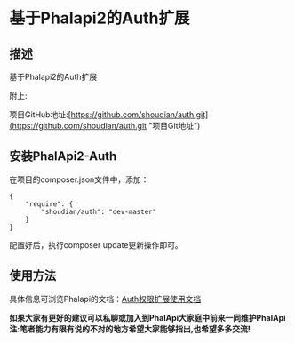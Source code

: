 
# 基于Phalapi2的Auth扩展


## 描述

基于Phalapi2的Auth扩展

附上:

项目GitHub地址:[https://github.com/shoudian/auth.git](https://github.com/shoudian/auth.git "项目Git地址")


## 安装PhalApi2-Auth

在项目的composer.json文件中，添加：

```
{
    "require": {
        "shoudian/auth": "dev-master"
    }
}
```

配置好后，执行composer update更新操作即可。

## 使用方法

具体信息可浏览Phalapi的文档：[Auth权限扩展使用文档](https://gitee.com/dogstar/PhalApi-Library/wikis/Auth-权限扩展使用文档 "Auth权限扩展使用文档")


**如果大家有更好的建议可以私聊或加入到PhalApi大家庭中前来一同维护PhalApi**
**注:笔者能力有限有说的不对的地方希望大家能够指出,也希望多多交流!**
